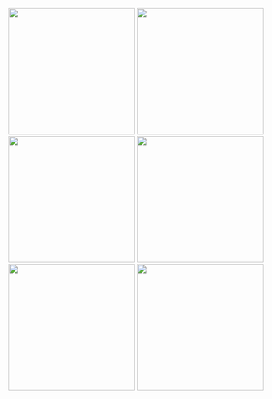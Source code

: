 <img src = "https://github.com/sumere02/FlutterMealsCatalogApp/assets/98668083/0990400f-7b04-4da8-a0c6-2e289d8a2ebd" width = "250"> <img src= "https://github.com/sumere02/FlutterMealsCatalogApp/assets/98668083/540ba949-1474-496d-848d-d94a6c5c2ad7" width = "250"> <img src = "https://github.com/sumere02/FlutterMealsCatalogApp/assets/98668083/58e88aaf-9ef5-4756-8081-de09018db6e9" width = "250"> <img src = "https://github.com/sumere02/FlutterMealsCatalogApp/assets/98668083/9f877fae-c2d3-417e-a9f8-e4583b81d8a1" width = "250"><img src = "https://github.com/sumere02/FlutterMealsCatalogApp/assets/98668083/8bf2deb1-6f43-43a7-8f36-c7b62a8c2345" width = "250"> <img src = "https://github.com/sumere02/FlutterMealsCatalogApp/assets/98668083/cdd71c3e-793b-400b-9aa0-b58e3b0bdf82" width = "250">




